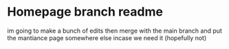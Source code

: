 <h1>Homepage branch readme</h1>

<p>im going to make a bunch of edits then merge with the main branch and put the mantiance page somewhere else incase we need it (hopefully not)</p>